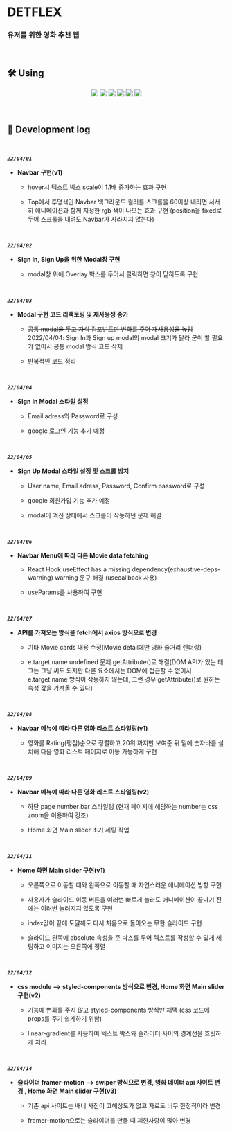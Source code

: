 # DETFLEX

### 유저를 위한 영화 추천 웹

<br>

## 🛠 Using

<p align='center'>
    <img src="https://img.shields.io/badge/React-^17.0.2-blue?logo=React"/>
    <img src="https://img.shields.io/badge/react_dom-^17.0.2-blueviolet?logo=ReactOS"/>
    <img src="https://img.shields.io/badge/react_router_dom-^6.3.0-critical?logo=React Table"/>
    <img src="https://img.shields.io/badge/Recoil-^0.6.1-green?logo=recoil"/>
    <img src="https://img.shields.io/badge/Framer Motion-^4.1.17-purple?logo=Framer"/>
    <img src="https://img.shields.io/badge/styled components-^5.3.5-ff69b4?logo=styled-components"/>
</p>

<br>

## 🔖 Development log

<br>

**_`22/04/01`_**

- **Navbar 구현(v1)**

  - hover시 텍스트 박스 scale이 1.1배 증가하는 효과 구현

  - Top에서 투명색인 Navbar 백그라운드 컬러를 스크롤을 60이상 내리면 서서히 애니메이션과 함께 지정한 rgb 색이 나오는 효과 구현 (position을 fixed로 두어 스크롤을 내려도 Navbar가 사라지지 않는다)

<br>

**_`22/04/02`_**

- **Sign In, Sign Up을 위한 Modal창 구현**

  - modal창 위에 Overlay 박스를 두어서 클릭하면 창이 닫히도록 구현

<br>

**_`22/04/03`_**

- **Modal 구현 코드 리팩토링 및 재사용성 증가**

  - ~~공통 modal을 두고 자식 컴포넌트만 변화를 주어 재사용성을 높임~~ 2022/04/04: Sign In과 Sign up modal의 modal 크기가 달라 굳이 할 필요가 없어서 공통 modal 방식 코드 삭제

  - 반복적인 코드 정리

<br>

**_`22/04/04`_**

- **Sign In Modal 스타일 설정**

  - Email adress와 Password로 구성

  - google 로그인 기능 추가 예정

<br>

**_`22/04/05`_**

- **Sign Up Modal 스타일 설정 및 스크롤 방지**

  - User name, Email adress, Password, Confirm password로 구성

  - google 회원가입 기능 추가 예정

  - modal이 켜진 상태에서 스크롤이 작동하던 문제 해결

<br>

**_`22/04/06`_**

- **Navbar Menu에 따라 다른 Movie data fetching**

  - React Hook useEffect has a missing dependency(exhaustive-deps-warning) warning 문구 해결 (usecallback 사용)

  - useParams를 사용하여 구현

<br>

**_`22/04/07`_**

- **API를 가져오는 방식을 fetch에서 axios 방식으로 변경**

  - 기타 Movie cards 내용 수정(Movie detail에만 영화 줄거리 렌더링)

  - e.target.name undefined 문제 getAttribute()로 해결(DOM API가 있는 태그는 그냥 써도 되지만 다른 요소에서는 DOM에 접근할 수 없어서 e.target.name 방식이 작동하지 않는데, 그런 경우 getAttribute()로 원하는 속성 값을 가져올 수 있다)

<br>

**_`22/04/08`_**

- **Navbar 메뉴에 따라 다른 영화 리스트 스타일링(v1)**

  - 영화를 Rating(평점)순으로 정렬하고 20위 까지만 보여준 뒤 밑에 숫자바를 설치해 다음 영화 리스트 페이지로 이동 가능하게 구현

<br>

**_`22/04/09`_**

- **Navbar 메뉴에 따라 다른 영화 리스트 스타일링(v2)**

  - 하단 page number bar 스타일링 (현재 페이지에 해당하는 number는 css zoom을 이용하여 강조)

  - Home 화면 Main slider 초기 세팅 작업

<br>

**_`22/04/11`_**

- **Home 화면 Main slider 구현(v1)**

  - 오른쪽으로 이동할 때와 왼쪽으로 이동할 때 자연스러운 애니메이션 방향 구현

  - 사용자가 슬라이드 이동 버튼을 여러번 빠르게 눌러도 애니메이션이 끝나기 전에는 여러번 눌러지지 않도록 구현

  - index값이 끝에 도달해도 다시 처음으로 돌아오는 무한 슬라이드 구현

  - 슬라이드 왼쪽에 absolute 속성을 준 박스를 두어 텍스트를 작성할 수 있게 세팅하고 이미지는 오른쪽에 정렬

<br>

**_`22/04/12`_**

- **css module --> styled-components 방식으로 변경, Home 화면 Main slider 구현(v2)**

  - 기능에 변화를 주지 않고 styled-components 방식만 채택 (css 코드에 props를 주기 쉽게하기 위함)

  - linear-gradient를 사용하여 텍스트 박스와 슬라이더 사이의 경계선을 흐릿하게 처리

<br>

**_`22/04/14`_**

- **슬라이더 framer-motion --> swiper 방식으로 변경, 영화 데이터 api 사이트 변경 , Home 화면 Main slider 구현(v3)**

  - 기존 api 사이트는 배너 사진이 고해상도가 없고 자료도 너무 한정적이라 변경

  - framer-motion으로는 슬라이더를 만들 때 제한사항이 많아 변경
